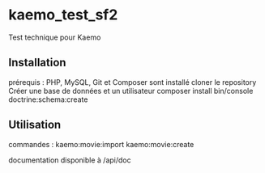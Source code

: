 # kaemo_test_sf2
Test technique pour Kaemo

## Installation
prérequis : PHP, MySQL, Git et Composer sont installé
cloner le repository
Créer une base de données et un utilisateur
composer install
bin/console doctrine:schema:create



## Utilisation
commandes : 
kaemo:movie:import
kaemo:movie:create

documentation disponible à /api/doc

